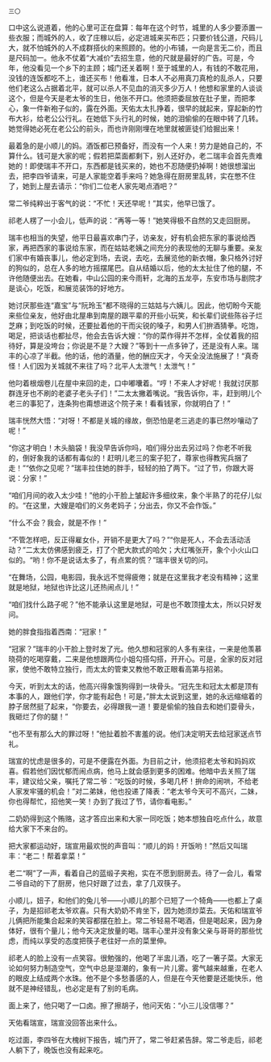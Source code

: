     三〇 

   口中这么说道着，他的心里可正在盘算：每年在这个时节，城里的人多少要添置一些衣服；而城外的人，收了庄稼以后，必定进城来买布匹；只要价钱公道，尺码儿大，就不怕城外的人不成群搭伙的来照顾的。他的小布铺，一向是言无二价，而且是尺码加一。他永不仗着“大减价”去招生意，他的尺就是最好的广告。可是，今年，他没看见一个乡下的主顾；城门还关着啊！至于城里的人，有钱的不敢花用，没钱的连饭都吃不上，谁还买布！他看准，日本人不必用真刀真枪的乱杀人，只要他们老这么占据着北平，就可以杀人不见血的消灭多少万人！他想和家里的人谈谈这个，但是今天是老太爷的生日，他张不开口。他须把委屈放在肚子里，而把孝心，象一件新袍子似的，露在外面。天佑太太扎挣着，很早的就起来，穿起新的竹布大衫，给老公公行礼。在她低下头行礼的时候，她的泪偷偷的在眼中转了几转。她觉得她必死在老公公的前头，而也许刚刚埋在地里就被匪徒们给掘出来！

   最着急的是小顺儿的妈。酒饭都已预备好，而没有一个人来！劳力是她自己的，不算什么。钱可是大家的呢；假若把菜面都剩下，别人还好办，老二瑞丰会首先责难她的！即使瑞丰不开口，东西都是钱买来的，她也不忍随便扔掉啊！她很想溜出去，把李四爷请来，可是人家能空着手来吗？她急得在厨房里乱转，实在憋不住了，她到上屋去请示：“你们二位老人家先喝点酒吧？”

   常二爷纯粹出于客气的说：“不忙！天还早呢！”其实，他早已饿了。

   祁老人楞了一小会儿，低声的说：“再等一等！”她笑得极不自然的又走回厨房。

   瑞丰也相当的失望，他平日最喜欢串门子，访亲友，好有机会把东家的事说给西家，再把西家的事说给东家，而在姑姑老姨之间充分的表现他的无聊与重要。亲友们家中有婚丧事儿，他必定到场，去说，去吃，去展览他的新衣帽，象只格外讨好的狗似的，总在人多的地方摇摆尾巴。自从结婚以后，他的太太扯住了他的腿，不许他随便出去。在她看，中山公园的来今雨轩，北海的五龙亭，东安市场与剧院才是谈心，吃饭，和展览装饰的好地方。

   她讨厌那些连“嘉宝”与“阮玲玉”都不晓得的三姑姑与六姨儿。因此，他切盼今天能来些位亲友，他好由北屋串到南屋的跟平辈的开些小玩笑，和长辈们说些陈谷子烂芝麻；到吃饭的时候，还要扯着他的干而尖锐的嗓子，和男人们拚酒猜拳。吃饱，喝足，把谈话也都扯尽，他会去告诉大嫂：“你的菜作得并不怎样，全仗着我的招待好，算是没垮台；你说是不是？大嫂？”等到十一点多钟了，还是没有人来。瑞丰的心凉了半截。他的话，他的酒量，他的酬应天才，今天全没法施展了！“真奇怪！人们因为关城就不来往了吗？北平人太泄气！太泄气！”

   他叼着根烟卷儿在屋中来回的走，口中嘟囔着。“哼！不来人才好呢！我就讨厌那群连牙也不刷的老婆子老头子们！”二太太撇着嘴说。“我告诉你，丰，赶到明儿个老三的事犯了，连条狗也甭想进这个院子来！看看钱家，你就明白了！”

   瑞丰恍然大悟：“对呀！不都是关城的缘故，倒恐怕是老三逃走的事已然吵嚷动了呢！”

   “你这才明白！木头脑袋！我没早告诉你吗，咱们得分出去另过吗？你老不听我的，倒好象我的话都有毒似的！赶明儿老三的案子犯了，尊家也得教宪兵捆了走！”“依你之见呢？”瑞丰拉住她的胖手，轻轻的拍了两下。“过了节，你跟大哥说：分家！”

   “咱们月间的收入太少哇！”他的小干脸上皱起许多细纹来，象个半熟了的花仔儿似的。“在这里，大嫂是咱们的义务老妈子；分出去，你又不会作饭。”

   “什么不会？我会，就是不作！”

   “不管怎样吧，反正得雇女仆，开销不是更大了吗？”“你是死人，不会去活动活动？”二太太仿佛感到疲乏，打了个肥大款式的哈欠；大红嘴张开，象个小火山口似的。“哟！你不是说话太多了，有点累的慌？”瑞丰很关切的问。

   “在舞场，公园，电影园，我永远不觉得疲倦；就是在这里我才老没有精神；这里就是地狱，地狱也许比这儿还热闹点儿！”

   “咱们找什么路子呢？”他不能承认这里是地狱，可是也不敢顶撞太太，所以只好发问。

   她的胖食指指着西南：“冠家！”

   “冠家？”瑞丰的小干脸上登时发了光。他久想和冠家的人多有来往，一来是他羡慕晓荷的吃喝穿戴，二来是他想跟两位小姐勾搭勾搭，开开心。可是，全家的反对冠家，使他不敢特立独行，而太太的管束又教他不敢正眼看高第与招弟。

   今天，听到太太的话，他高兴得象饿狗得到一块骨头。“冠先生和冠太太都是顶有本事的人，跟他们学，你才能有起色！可是，”胖太太说到这里，她的永远缩缩着的脖子居然挺了起来，“你要去，必得跟我一道！要是偷偷的独自去和她们耍骨头，我砸烂了你的腿！”

   “也不至有那么大的罪过呀！”他扯着脸不害羞的说。他们决定明天去给冠家送点节礼。

   瑞宣的忧虑是很多的，可是不便露在外面。为目前之计，他须招老太爷和妈妈欢喜。假若他们因忧郁而闹点病，他马上就会感到更多的困难。他暗中去关照了瑞丰，建议给父亲，嘱托了常二爷：“吃饭的时候，多喝几杯！拚命的闹哄，不给老人家发牢骚的机会！”对二弟妹，他也投递了降表：“老太爷今天可不高兴，二妹，你也得帮忙，招他笑一笑！办到了我过了节，请你看电影。”

   二奶奶得到这个贿赂，这才答应出来和大家一同吃饭；她本想独自吃点什么，故意给大家下不来台的。

   把大家都运动好，瑞宣用最欢悦的声音叫：“顺儿的妈！开饭哟！”然后又叫瑞丰：“老二！帮着拿菜！”

   老二“啊”了一声，看着自己的蓝缎子夹袍，实在不愿到厨房去。待了一会儿，看常二爷自动的下了厨房，他只好跟了过去，拿了几双筷子。

   小顺儿，妞子，和他们的兔儿爷——小顺儿的那个已短了一个犄角——也都上了桌子，为是招祁老太爷欢喜。只有大奶奶不肯坐下，因为她须炒菜去。天佑和瑞宣爷儿俩把所能集合起来的笑容都摆在脸上。常二爷轻易不喝酒，但是喝起来，因为身体好，很有个量儿；他今天决定放量的喝。瑞丰心里并没有象父亲与哥哥的那些忧虑，而纯以享受的态度把筷子老往好一点的菜里伸。

   祁老人的脸上没有一点笑容。很勉强的，他喝了半盅儿酒，吃了一箸子菜。大家无论如何努力制造空气，空气中总是湿潮的，象有一片儿雾。雾气越来越重，在老人的眼皮上结成两个水珠。他不是个多愁善感的人，但是在今天他要是还能快乐，他就不是神经错乱，也必定是有了别的毛病。

   面上来了，他只喝了一口卤。擦了擦胡子，他问天佑：“小三儿没信哪？”

   天佑看瑞宣，瑞宣没回答出来什么。

   吃过面，李四爷在大槐树下报告，城门开了，常二爷赶紧告辞。常二爷走后，祁老人躺下了，晚饭也没有起来吃。

